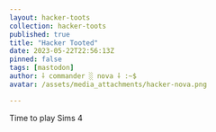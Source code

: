 ```yaml
---
layout: hacker-toots
collection: hacker-toots
published: true
title: "Hacker Tooted"
date: 2023-05-22T22:56:13Z
pinned: false
tags: [mastodon]
author: ⸸ commander ░ nova ⸸ :~$
avatar: /assets/media_attachments/hacker-nova.png

---
```


<p>Time to play Sims 4</p>


